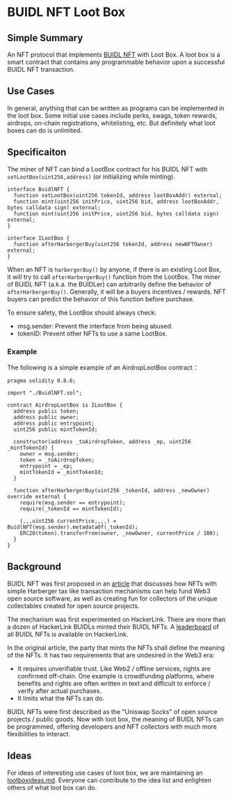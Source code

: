 # BUIDL NFT Loot Box 

## Simple Summary

An NFT protocol that implements [BUIDL NFT](https://dorafactory.medium.com/hackers-painters-open-source-projects-nfts-and-simplified-harberger-tax-b6a672ade89f) with Loot Box. A loot box is a smart contract that contains any programmable behavior upon a successful BUIDL NFT transaction.

## Use Cases

In general, anything that can be written as programs can be implemented in the loot box. Some initial use cases include perks, swags, token rewards, airdrops, on-chain registrations, whitelisting, etc. But definitely what loot boxes can do is unlimited.

## Specificaiton

The miner of NFT can bind a LootBox contract for his BUIDL NFT with `setLootBox(uint256,address)` (or initializing while minting).

``` solidity
interface BuidlNFT {
  function setLootBox(uint256 tokenId, address lootBoxAddr) external;
  function mint(uint256 initPrice, uint256 bid, address lootBoxAddr, bytes calldata sign) external;
  function mint(uint256 initPrice, uint256 bid, bytes calldata sign) external;
}

interface ILootBox {
  function afterHarbergerBuy(uint256 tokenId, address newNFTOwner) external;
}
```

When an NFT is `harbergerBuy()` by anyone, if there is an existing Loot Box, it will try to call `afterHarbergerBuy()` function from the LootBox. The miner of BUIDL NFT (a.k.a. the BUIDLer) can arbitrarily define the behavior of `afterHarbergerBuy()`. Generally, it will be a buyers incentives / rewards. NFT buyers can predict the behavior of this function before purchase.

To ensure safety, the LootBox should always check:

- msg.sender: Prevent the interface from being abused.
- tokenID: Prevent other NFTs to use a same LootBox.

### Example

The following is a simple example of an AirdropLootBox contract：

``` solidity
pragma solidity 0.8.6;

import "./BuidlNFT.sol";

contract AirdropLootBox is ILootBox {
  address public token;
  address public owner;
  address public entrypoint;
  uint256 public mintTokenId;

  constructor(address _toAirdropToken, address _ep, uint256 _mintTokenId) {
    owner = msg.sender;
    token = _toAirdropToken;
    entrypoint = _ep;
    mintTokenId = _mintTokenId;
  }

  function afterHarbergerBuy(uint256 _tokenId, address _newOwner) override external {
    require(msg.sender == entrypoint);
    require(_tokenId == mintTokenId);

    (,,,uint256 currentPrice,,,,) = BuidlNFT(msg.sender).metadataOf(_tokenId);
    ERC20(token).transferFrom(owner, _newOwner, currentPrice / 100);
  }
}
```

## Background

BUIDL NFT was first proposed in an [article](https://dorafactory.medium.com/hackers-painters-open-source-projects-nfts-and-simplified-harberger-tax-b6a672ade89f) that discusses how NFTs with simple Harberger tax like transaction mechanisms can help fund Web3 open source software, as well as creating fun for collectors of the unique collectables created for open source projects.

The mechanism was first experimented on HackerLink. There are more than a dozen of HackerLink BUIDLs minted their BUIDL NFTs. A [leaderboard](https://hackerlink.io/buidl/leaderboard) of all BUIDL NFTs is available on HackerLink.

In the original article, the party that mints the NFTs shall define the meaning of the NFTs. It has two requirements that are undesired in the Web3 era:

- It requires unverifiable trust. Like Web2 / offline services, rights are confirmed off-chain. One example is crowdfunding platforms, where benefits and rights are often written in text and difficult to enforce / verify after actual purchases.
- It limits what the NFTs can do.

BUIDL NFTs were first described as the "Uniswap Socks" of open source projects / public goods. Now with loot box, the meaning of BUIDL NFTs can be programmed, offering developers and NFT collectors with much more flexibilities to interact.

## Ideas

For ideas of interesting use cases of loot box, we are maintaining an [lootboxideas.md](https://github.com/dorahacksglobal/BUIDL-NFT/lootboxideas.md). Everyone can contribute to the idea list and enlighten others of what loot box can do.
